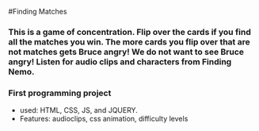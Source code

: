 #Finding Matches 
### This is a game of concentration. Flip over the cards if you find all the matches you win. The more cards you flip over that are not matches gets Bruce angry! We do not want to see Bruce angry! Listen for audio clips and characters from Finding Nemo.  

### First programming project
- used: HTML, CSS, JS, and JQUERY.
- Features: audioclips, css animation, difficulty levels

